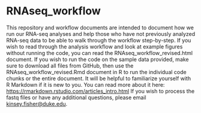 # RNAseq_workflow
This repository and workflow documents are intended to document how we run our RNA-seq analyses and help those who have not 
previously analyzed RNA-seq data to be able to walk through the workflow step-by-step. If you wish to read through the 
analysis workflow and look at example figures without running the code, you can read the RNAseq_workflow_revised.html document.
If you wish to run the code on the sample data provided, make sure to download all files from GitHub, then use the 
RNAseq_workflow_revised.Rmd document in R to run the individual code chunks or the entire document. It will be helpful to 
familiarize yourself with R Markdown if it is new to you. You can read more about it here: 
https://rmarkdown.rstudio.com/articles_intro.html
If you wish to process the fastq files or have any additional questions, please email kinsey.fisher@duke.edu. 
